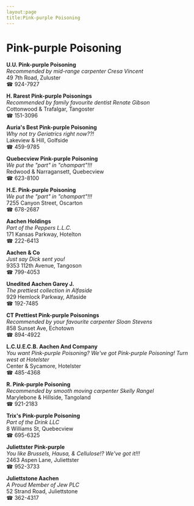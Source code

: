 ```yaml
---
layout:page
title:Pink-purple Poisoning
---
```

# Pink-purple Poisoning

**U.U. Pink-purple Poisoning**  
_Recommended by mid-range carpenter Cresa Vincent_  
49 7th Road, Zuluster  
☎ 924-7927



**H. Rarest Pink-purple Poisonings**  
_Recommended by family favourite dentist Renate Gibson_  
Cottonwood & Trafalgar, Tangoster  
☎ 151-3096



**Auria's Best Pink-purple Poisoning**  
_Why not try Geriatrics right now??!_  
Lakeview & Hill, Golfside  
☎ 459-9785



**Quebecview Pink-purple Poisoning**  
_We put the "part" in "champart"!!!_  
Redwood & Narragansett, Quebecview  
☎ 623-8100



**H.E. Pink-purple Poisoning**  
_We put the "part" in "champart"!!!_  
7255 Canyon Street, Oscarton  
☎ 678-2687



**Aachen Holdings**  
_Part of the Peppers L.L.C._  
171 Kansas Parkway, Hotelton  
☎ 222-6413



**Aachen & Co**  
_Just say Dick sent you!_  
9353 112th Avenue, Tangoson  
☎ 799-4053



**Unedited Aachen Garey J.**  
_The prettiest collection in Alfaside_  
929 Hemlock Parkway, Alfaside  
☎ 192-7485



**CT Prettiest Pink-purple Poisonings**  
_Recommended by your favourite carpenter Sloan Stevens_  
858 Sunset Ave, Echotown  
☎ 894-4922



**L.C.U.E.C.B. Aachen And Company**  
_You want Pink-purple Poisoning? We've got Pink-purple Poisoning! 
Turn west at Hotelster_  
Center & Sycamore, Hotelster  
☎ 485-4368



**R. Pink-purple Poisoning**  
_Recommended by smooth moving carpenter Skelly Rangel_  
Marylebone & Hillside, Tangoland  
☎ 921-2183



**Trix's Pink-purple Poisoning**  
_Part of the Drink LLC_  
8 Williams St, Quebecview  
☎ 695-6325



**Juliettster Pink-purple**  
_You like Brussels, Hausa, & Cellulose!? We've got it!!!_  
2463 Aspen Lane, Juliettster  
☎ 952-3733



**Juliettstone Aachen**  
_A Proud Member of Jew PLC_  
52 Strand Road, Juliettstone  
☎ 362-4317



